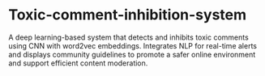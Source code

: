 # Toxic-comment-inhibition-system
A deep learning-based system that detects and inhibits toxic comments using CNN with word2vec embeddings. Integrates NLP for real-time alerts and displays community guidelines to promote a safer online environment and support efficient content moderation.
